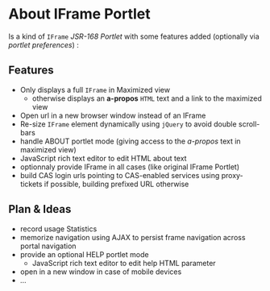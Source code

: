 About IFrame Portlet
====================

Is a kind of `IFrame` _JSR-168 Portlet_ with some features added (optionally via _portlet preferences_) :


Features
--------
* Only displays a full `IFrame` in Maximized view
  * otherwise displays an __a-propos__ `HTML` text and a link to the maximized view
* Open url in a new browser window instead of an IFrame
* Re-size `IFrame` element dynamically using `jQuery` to avoid double scroll-bars
* handle ABOUT portlet mode (giving access to the _a-propos_ text in maximized view)
* JavaScript rich text editor to edit HTML about text
* optionnaly provide IFrame in all cases (like original IFrame Portlet)
* build CAS login urls pointing to CAS-enabled services using proxy-tickets if possible, building prefixed URL otherwise


Plan & Ideas
------------
* record usage Statistics
* memorize navigation using AJAX to persist frame navigation across portal navigation
* provide an optional HELP portlet mode
  * JavaScript rich text editor to edit help HTML parameter
* open in a new window in case of mobile devices
* _…_

